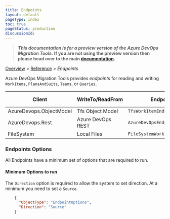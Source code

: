 ```yaml
---
title: Endpoints
layout: default
pageType: index
toc: true
pageStatus: production
discussionId: 
---
```


>**_This documentation is for a preview version of the Azure DevOps Migration Tools._ If you are not using the preview version then please head over to the main [documentation](https://nkdagility.com/docs/azure-devops-migration-tools).**


[Overview](.././index.md) > [Reference](../index.md) > *Endpoints*

Azure DevOps Migration Tools provides _endpoints_ for reading and writing `WorkItems`, `PlansAndSuits`, `Teams`, or `Queries`. 

Client  | WriteTo/ReadFrom | Endpoint | Data Target | Description
----------|-----------|------------ |------------ |------------
AzureDevops.ObjectModel | Tfs Object Model | `TfsWorkItemEndPoint` | WorkItems | TBA
AzureDevops.Rest | Azure DevOps REST | `AzureDevOpsEndpoint` | Pipelines | TBA
FileSystem | Local Files | `FileSystemWorkItemEndpoint` | WorkItems | TBA

### Endpoints Options

 All Endpoints have a minimum set of options that are required to run. 

#### Minimum Options to run

The `Direction` option is required to allow the system to set direction. At a minimum you need to set a `Source`.


```JSON
    {
      "ObjectType": "EndpointOptions",
      "Direction": "Source"
    }
```
